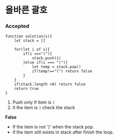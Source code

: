 # 올바른 괄호

### Accepted
```
function solution(s){
    let stack = []

    for(let i of s){
        if(i ==="("){
            stack.push(i)
        }else if(i === ")"){
            let temp = stack.pop()
            if(temp!=="(") return false
        }
    }
    if(stack.length >0) return false
    return true
}
```

1. Push only if item is `(`
2. It the item is `)` check the stack

**False** 
- If the item is not ')' when the stack pop.
- if the item still exists in stack after finish the loop.